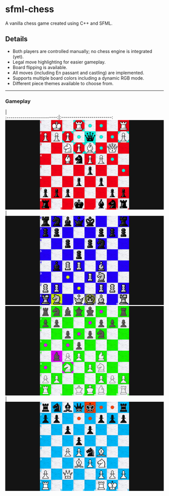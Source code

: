 # sfml-chess
A vanilla chess game created using C++ and SFML.

## Details

- Both players are controlled manually; no chess engine is integrated (yet).
- Legal move highlighting for easier gameplay.
- Board flipping is available.
- All moves (including En passant and castling) are implemented.
- Supports multiple board colors including a dynamic RGB mode.
- Different piece themes available to choose from.

---

### Gameplay

  |  
:-------------------------:|:-------------------------:
![Gameplay 1](https://github.com/Attaulhaleem/sfml-chess/blob/main/docs/gameplay_1.png)  |  ![Gameplay 2](https://github.com/Attaulhaleem/sfml-chess/blob/main/docs/gameplay_2.png)
![Gameplay 3](https://github.com/Attaulhaleem/sfml-chess/blob/main/docs/gameplay_3.png)  |  ![Gameplay 4](https://github.com/Attaulhaleem/sfml-chess/blob/main/docs/gameplay_4.png)
